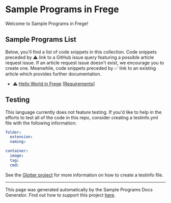 # Sample Programs in Frege

Welcome to Sample Programs in Frege!

## Sample Programs List

Below, you'll find a list of code snippets in this collection.
Code snippets preceded by :warning: link to a GitHub 
issue query featuring a possible article request issue. If an article request issue 
doesn't exist, we encourage you to create one. Meanwhile, code snippets preceded 
by :white_check_mark: link to an existing article which provides further documentation.

- :warning: [Hello World in Frege](https://github.com//TheRenegadeCoder/sample-programs-website/issues?utf8=%E2%9C%93&q=is%3Aissue+is%3Aopen+hello+world+frege) [[Requirements](https://sample-programs.therenegadecoder.com/projects/hello-world)]

## Testing
This language currently does not feature testing. If you'd like to help in the efforts to test all
of the code in this repo, consider creating a testinfo.yml file with the following information:
        
```yml
folder:
  extension: 
  naming:

container:
  image: 
  tag: 
  cmd:
```

See the [Glotter project](https://github.com/auroq/glotter) for more information on how to create a testinfo file. 

---
This page was generated automatically by the Sample Programs Docs Generator. 
Find out how to support this project [here](https://github.com/TheRenegadeCoder/sample-programs-docs-generator).